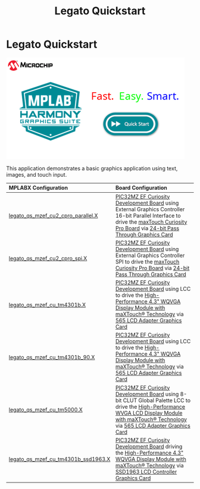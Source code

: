 ﻿---
parent: Example Applications
title: Legato Quickstart
nav_order: 5
---

# Legato Quickstart

![](./../../docs/images/legato_quickstart.png)

This application demonstrates a basic graphics application using text, images, and touch input.

|MPLABX Configuration|Board Configuration|
|:-------------------|:------------------|
|[legato_qs_mzef_cu2_cpro_parallel.X](./firmware/legato_qs_mzef_cu2_cpro_parallel.X/readme.md)|[PIC32MZ EF Curiosity Development Board](https://www.microchip.com/DevelopmentTools/ProductDetails/PartNO/DM320209) using External Graphics Controller 16-bit Parallel Interface to drive the [maxTouch Curiosity Pro Board](https://www.microchip.com/Developmenttools/ProductDetails/AC320007) via [24-bit Pass Through Graphics Card](https://www.microchip.com/DevelopmentTools/ProductDetails/PartNO/AC320213)|
|[legato_qs_mzef_cu2_cpro_spi.X](./firmware/legato_qs_mzef_cu2_cpro_spi.X/readme.md)|[PIC32MZ EF Curiosity Development Board](https://www.microchip.com/DevelopmentTools/ProductDetails/PartNO/DM320209) using External Graphics Controller SPI to drive the [maxTouch Curiosity Pro Board](https://www.microchip.com/Developmenttools/ProductDetails/AC320007) via [24-bit Pass Through Graphics Card](https://www.microchip.com/DevelopmentTools/ProductDetails/PartNO/AC320213)|
|[legato_qs_mzef_cu_tm4301b.X](./firmware/legato_qs_mzef_cu_tm4301b.X/readme.md)|[PIC32MZ EF Curiosity Development Board](https://www.microchip.com/DevelopmentTools/ProductDetails/PartNO/DM320209) using LCC to drive the [High-Performance 4.3" WQVGA Display Module with maXTouch® Technology](https://www.microchip.com/DevelopmentTools/ProductDetails/PartNO/AC320005-4) via [565 LCD Adapter Graphics Card](https://www.microchip.com/Developmenttools/ProductDetails/AC320212)|
|[legato_qs_mzef_cu_tm4301b_90.X](./firmware/legato_qs_mzef_cu_tm4301b_90.X/readme.md)|[PIC32MZ EF Curiosity Development Board](https://www.microchip.com/DevelopmentTools/ProductDetails/PartNO/DM320209) using LCC to drive the [High-Performance 4.3" WQVGA Display Module with maXTouch® Technology](https://www.microchip.com/DevelopmentTools/ProductDetails/PartNO/AC320005-4) via [565 LCD Adapter Graphics Card](https://www.microchip.com/Developmenttools/ProductDetails/AC320212)|
|[legato_qs_mzef_cu_tm5000.X](./firmware/legato_qs_mzef_cu_tm5000.X/readme.md)|[PIC32MZ EF Curiosity Development Board](https://www.microchip.com/DevelopmentTools/ProductDetails/PartNO/DM320209) using 8-bit CLUT Global Palette LCC to drive the [High-Performance WVGA LCD Display Module with maXTouch® Technology](https://www.microchip.com/developmenttools/ProductDetails/AC320005-5) via [565 LCD Adapter Graphics Card](https://www.microchip.com/Developmenttools/ProductDetails/AC320212)|
|[legato_qs_mzef_cu_tm4301b_ssd1963.X](./firmware/legato_qs_mzef_cu_tm4301b_ssd1963.X/readme.md)|[PIC32MZ EF Curiosity Development Board](https://www.microchip.com/DevelopmentTools/ProductDetails/PartNO/DM320209) driving the [High-Performance 4.3" WQVGA Display Module with maXTouch® Technology](https://www.microchip.com/DevelopmentTools/ProductDetails/PartNO/AC320005-4) via [SSD1963 LCD Controller Graphics Card](https://www.microchip.com/Developmenttools/ProductDetails/AC320214)|